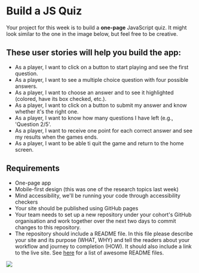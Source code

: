 # Build a JS Quiz

Your project for this week is to build a **one-page** JavaScript quiz. It might look similar to the one in the image below, but feel free to be creative.

## These user stories will help you build the app:

* As a player, I want to click on a button to start playing and see the first question.
* As a player, I want to see a multiple choice question with four possible answers.
* As a player, I want to choose an answer and to see it highlighted (colored, have its box checked, etc.).
* As a player, I want to click on a button to submit my answer and know whether it's the right one.
* As a player, I want to know how many questions I have left (e.g., 'Question 2/5'.
* As a player, I want to receive one point for each correct answer and see my results when the games ends.
* As a player, I want to be able ti quit the game and return to the home screen.

## Requirements
* One-page app
* Mobile-first design (this was one of the research topics last week)
* Mind accessibility, we'll be running your code through accessibility checkers
* Your site should be published using GitHub pages
* Your team needs to set up a new repository under your cohort's GitHub organisation and work together over the next two days to commit changes to this repository.
* The repository should include a README file. In this file please describe your site and its purpose (WHAT, WHY) and tell the readers about your workflow and journey to completion (HOW). It should also include a link to the live site. See [here](https://github.com/matiassingers/awesome-readme#readme) for a list of awesome README files.


![](https://i.imgur.com/tooji2j.png)
